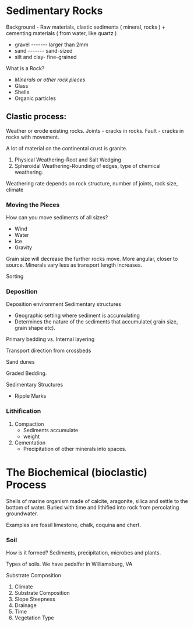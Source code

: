 Sedimentary Rocks
=================

Background - Raw materials, clastic sediments ( mineral, rocks ) +
cementing materials ( from water, like quartz )

* gravel ------- larger than 2mm
* sand   ------- sand-sized
* silt and clay- fine-grained

What is a Rock? 

* *Minerals or other rock pieces*
* Glass
* Shells
* Organic particles


Clastic process:
----------------

Weather or erode existing rocks.
Joints - cracks in rocks.
Fault - cracks in rocks with movement.

A lot of material on the continental crust is granite.

1. Physical Weathering-Root and Salt Wedging
2. Spheroidal Weathering-Rounding of edges, type of chemical weathering.

Weathering rate depends on rock structure, number of joints, rock size, climate


### Moving the Pieces

How can you move sediments of all sizes?
* Wind
* Water
* Ice
* Gravity

Grain size will decrease the further rocks move.
More angular, closer to source.
Minerals vary less as transport length increases.

Sorting 


### Deposition

Deposition environment
Sedimentary structures

* Geographic setting where sediment is accumulating
* Determines the nature of the sediments that accumulate( grain size,
  grain shape etc).

Primary bedding vs. Internal layering

Transport direction from crossbeds

Sand dunes

Graded Bedding.

Sedimentary Structures

* Ripple Marks

### Lithification

1. Compaction
   * Sediments accumulate
   * weight
2. Cementation
   * Precipitation of other minerals into spaces.


The Biochemical (bioclastic) Process
====================================

Shells of marine organism made of calcite, aragonite, silica and settle
to the bottom of water. Buried with time and lithified into rock from
percolating groundwater.

Examples are fossil limestone, chalk, coquina and chert.

### Soil

How is it formed? Sediments, precipitation, microbes and plants.

Types of soils. We have pedalfer in Williamsburg, VA

Substrate Composition

1. Climate
2. Substrate Composition
3. Slope Steepness
4. Drainage
5. Time
6. Vegetation Type

